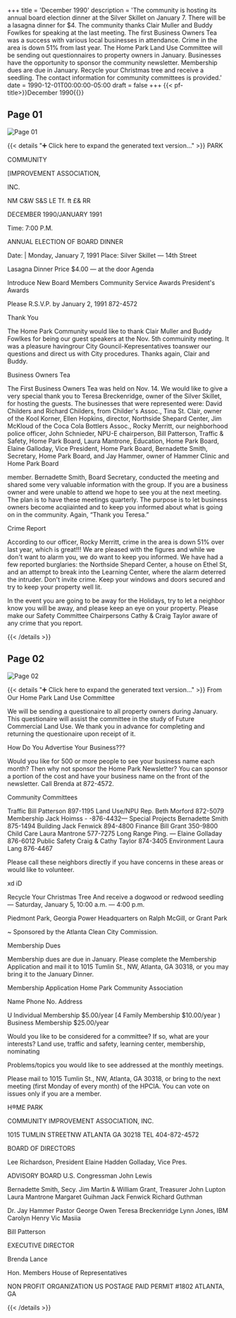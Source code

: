 +++
title = 'December 1990'
description = 'The community is hosting its annual board election dinner at the Silver Skillet on January 7. There will be a lasagna dinner for $4. The community thanks Clair Muller and Buddy Fowlkes for speaking at the last meeting. The first Business Owners Tea was a success with various local businesses in attendance. Crime in the area is down 51% from last year. The Home Park Land Use Committee will be sending out questionnaires to property owners in January. Businesses have the opportunity to sponsor the community newsletter. Membership dues are due in January. Recycle your Christmas tree and receive a seedling. The contact information for community committees is provided.'
date = 1990-12-01T00:00:00-05:00
draft = false
+++
{{< pf-title>}}December 1990{{</pf-title>}}


## Page 01

![Page 01](/hpcia-newsletter-archive/1990-12_01.jpg)

{{< details "➕ Click here to expand the generated text version..." >}}
PARK

COMMUNITY

[IMPROVEMENT ASSOCIATION,

INC.

NM C&W S&S LE Tf. ft £& RR

DECEMBER 1990/JANUARY 1991

Time: 7:00 P.M.

ANNUAL ELECTION OF BOARD DINNER

Date: | Monday, January 7, 1991
Place: Silver Skillet — 14th Street

Lasagna Dinner
Price $4.00 — at the door
Agenda

Introduce New Board Members
Community Service Awards
President's Awards

Please R.S.V.P. by January 2, 1991
872-4572

Thank You

The Home Park Community would like to thank Clair
Muller and Buddy Fowlkes for being our guest speakers
at the Nov. 5th commuinity meeting. It was a pleasure
havingrour City Gouncil-Kepresentatives toanswer our
questions and direct us with City procedures. Thanks
again, Clair and Buddy.

Business Owners Tea

The First Business Owners Tea was held on Nov. 14. We
would like to give a very special thank you to Teresa
Breckenridge, owner of the Silver Skillet, for hosting the
guests. The businesses that were represented were: David
Childers and Richard Childers, from Childer's Assoc.,
Tina St. Clair, owner of the Kool Korner, Ellen Hopkins,
director, Northside Shepard Center, Jim McKloud of the
Coca Cola Bottlers Assoc., Rocky Merritt, our
neighborhood police officer, John Schnieder, NPU-E
chairperson, Bill Patterson, Traffic & Safety, Home Park
Board, Laura Mantrone, Education, Home Park Board,
Elaine Galloday, Vice President, Home Park Board,
Bernadette Smith, Secretary, Home Park Board, and Jay
Hammer, owner of Hammer Clinic and Home Park Board

member. Bernadette Smith, Board Secretary, conducted
the meeting and shared some very valuable information
with the group. If you are a business owner and were
unable to attend we hope to see you at the next meeting.
The plan is to have these meetings quarterly. The purpose
is to let business owners become acqiiainted and to keep
you informed about what is going on in the community.
Again, “Thank you Teresa.”

Crime Report

According to our officer, Rocky Merritt, crime in the
area is down 51% over last year, which is great!!! We are
pleased with the figures and while we don't want to
alarm you, we do want to keep you informed. We have
had a few reported burglaries: the Northside Shepard
Center, a house on Ethel St, and an attempt to break into
the Learning Center, where the alarm deterred the
intruder. Don't invite crime. Keep your windows and
doors secured and try to keep your property well lit.

In the event you are going to be away for the Holidays,
try to let a neighbor know you will be away, and please
keep an eye on your property. Please make our Safety
Committee Chairpersons Cathy & Craig Taylor aware of
any crime that you report.


{{< /details >}}




## Page 02

![Page 02](/hpcia-newsletter-archive/1990-12_02.jpg)

{{< details "➕ Click here to expand the generated text version..." >}}
From Our Home Park Land Use Committee

We will be sending a questionaire to all property owners
during January. This questionaire will assist the committee
in the study of Future Commercial Land Use. We thank
you in advance for completing and returning the
questionaire upon receipt of it.

How Do You Advertise Your Business???

Would you like for 500 or more people to see your
business name each month? Then why not sponsor the
Home Park Newsletter? You can sponsor a portion of the
cost and have your business name on the front of the
newsletter. Call Brenda at 872-4572.

Community Committees

Traffic Bill Patterson 897-1195
Land Use/NPU Rep. Beth Morford 872-5079
Membership Jack Hoimss - -876-4432—
Special Projects Bernadette Smith 875-1494
Building Jack Fenwick 894-4800
Finance Bill Grant 350-9800
Child Care Laura Mantrone 577-7275
Long Range Ping. — Elaine Golladay 876-6012
Public Safety Craig & Cathy Taylor 874-3405
Environment Laura Lang 876-4467

Please call these neighbors directly if you have concerns in
these areas or would like to volunteer.

xd
iD

Recycle Your Christmas Tree
And receive a dogwood or redwood seedling —
Saturday, January 5, 10:00 a.m. — 4:00 p.m.

Piedmont Park, Georgia Power Headquarters on
Ralph McGill, or Grant Park

~ Sponsored by the Atlanta Clean City Commission.

Membership Dues

Membership dues are due in January. Please
complete the Membership Application and mail it to
1015 Tumlin St., NW, Atlanta, GA 30318, or you may
bring it to the January Dinner.

Membership Application
Home Park Community Association

Name Phone No.
Address

U Individual Membership $5.00/year
[4 Family Membership $10.00/year
) Business Membership $25.00/year

Would you like to be considered for a committee? If
so, what are your interests? Land use, traffic and
safety, learning center, membership, nominating

Problems/topics you would like to see addressed at
the monthly meetings.

Please mail to 1015 Tumlin St., NW, Atlanta, GA
30318, or bring to the next meeting (first Monday of
every month) of the HPCIA. You can vote on issues
only if you are a member.

H®ME PARK

COMMUNITY IMPROVEMENT ASSOCIATION, INC.

1015 TUMLIN STREETNW ATLANTA GA 30218 TEL 404-872-4572

BOARD OF DIRECTORS

Lee Richardson, President
Elaine Hadden Golladay, Vice Pres.

ADVISORY BOARD
U.S. Congressman John Lewis

Bernadette Smith, Secy. Jim Martin &
William Grant, Treasurer John Lupton
Laura Mantrone Margaret Guihman
Jack Fenwick Richard Guthman

Dr. Jay Hammer Pastor George Owen
Teresa Breckenridge Lynn Jones, IBM
Carolyn Henry Vic Masiia

Bill Patterson

EXECUTIVE DIRECTOR

Brenda Lance

Hon. Members House of Representatives

NON PROFIT
ORGANIZATION
US POSTAGE
PAID
PERMIT #1802
ATLANTA, GA


{{< /details >}}


